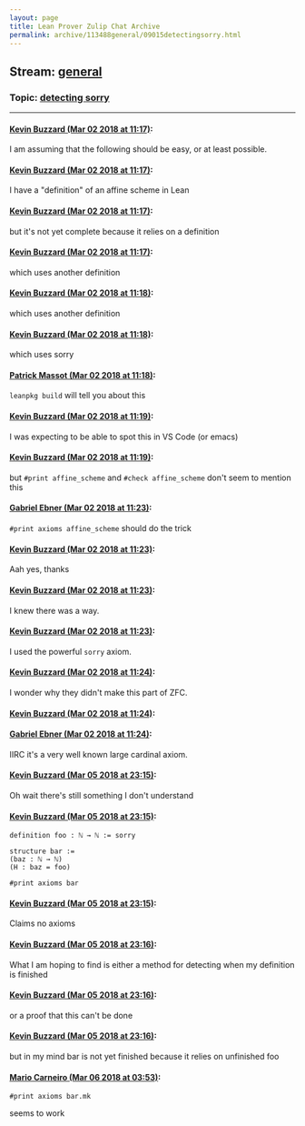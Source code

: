```yaml
---
layout: page
title: Lean Prover Zulip Chat Archive 
permalink: archive/113488general/09015detectingsorry.html
---
```


## Stream: [general](index.html)
### Topic: [detecting sorry](09015detectingsorry.html)

---

#### [Kevin Buzzard (Mar 02 2018 at 11:17)](https://leanprover.zulipchat.com/#narrow/stream/113488-general/topic/detecting%20sorry/near/123177763):
I am assuming that the following should be easy, or at least possible.

#### [Kevin Buzzard (Mar 02 2018 at 11:17)](https://leanprover.zulipchat.com/#narrow/stream/113488-general/topic/detecting%20sorry/near/123177765):
I have a "definition" of an affine scheme in Lean

#### [Kevin Buzzard (Mar 02 2018 at 11:17)](https://leanprover.zulipchat.com/#narrow/stream/113488-general/topic/detecting%20sorry/near/123177766):
but it's not yet complete because it relies on a definition

#### [Kevin Buzzard (Mar 02 2018 at 11:17)](https://leanprover.zulipchat.com/#narrow/stream/113488-general/topic/detecting%20sorry/near/123177768):
which uses another definition

#### [Kevin Buzzard (Mar 02 2018 at 11:18)](https://leanprover.zulipchat.com/#narrow/stream/113488-general/topic/detecting%20sorry/near/123177810):
which uses another definition

#### [Kevin Buzzard (Mar 02 2018 at 11:18)](https://leanprover.zulipchat.com/#narrow/stream/113488-general/topic/detecting%20sorry/near/123177811):
which uses sorry

#### [Patrick Massot (Mar 02 2018 at 11:18)](https://leanprover.zulipchat.com/#narrow/stream/113488-general/topic/detecting%20sorry/near/123177812):
`leanpkg build` will tell you about this

#### [Kevin Buzzard (Mar 02 2018 at 11:19)](https://leanprover.zulipchat.com/#narrow/stream/113488-general/topic/detecting%20sorry/near/123177814):
I was expecting to be able to spot this in VS Code (or emacs)

#### [Kevin Buzzard (Mar 02 2018 at 11:19)](https://leanprover.zulipchat.com/#narrow/stream/113488-general/topic/detecting%20sorry/near/123177821):
but `#print affine_scheme` and `#check affine_scheme` don't seem to mention this

#### [Gabriel Ebner (Mar 02 2018 at 11:23)](https://leanprover.zulipchat.com/#narrow/stream/113488-general/topic/detecting%20sorry/near/123177962):
`#print axioms affine_scheme` should do the trick

#### [Kevin Buzzard (Mar 02 2018 at 11:23)](https://leanprover.zulipchat.com/#narrow/stream/113488-general/topic/detecting%20sorry/near/123177968):
Aah yes, thanks

#### [Kevin Buzzard (Mar 02 2018 at 11:23)](https://leanprover.zulipchat.com/#narrow/stream/113488-general/topic/detecting%20sorry/near/123177969):
I knew there was a way.

#### [Kevin Buzzard (Mar 02 2018 at 11:23)](https://leanprover.zulipchat.com/#narrow/stream/113488-general/topic/detecting%20sorry/near/123177972):
I used the powerful `sorry` axiom.

#### [Kevin Buzzard (Mar 02 2018 at 11:24)](https://leanprover.zulipchat.com/#narrow/stream/113488-general/topic/detecting%20sorry/near/123178001):
I wonder why they didn't make this part of ZFC.

#### [Kevin Buzzard (Mar 02 2018 at 11:24)](https://leanprover.zulipchat.com/#narrow/stream/113488-general/topic/detecting%20sorry/near/123178022):
<close topic>

#### [Gabriel Ebner (Mar 02 2018 at 11:24)](https://leanprover.zulipchat.com/#narrow/stream/113488-general/topic/detecting%20sorry/near/123178029):
IIRC it's a very well known large cardinal axiom.

#### [Kevin Buzzard (Mar 05 2018 at 23:15)](https://leanprover.zulipchat.com/#narrow/stream/113488-general/topic/detecting%20sorry/near/123321180):
Oh wait there's still something I don't understand

#### [Kevin Buzzard (Mar 05 2018 at 23:15)](https://leanprover.zulipchat.com/#narrow/stream/113488-general/topic/detecting%20sorry/near/123321186):
```
definition foo : ℕ → ℕ := sorry 

structure bar :=
(baz : ℕ → ℕ)
(H : baz = foo)

#print axioms bar 
```

#### [Kevin Buzzard (Mar 05 2018 at 23:15)](https://leanprover.zulipchat.com/#narrow/stream/113488-general/topic/detecting%20sorry/near/123321193):
Claims no axioms

#### [Kevin Buzzard (Mar 05 2018 at 23:16)](https://leanprover.zulipchat.com/#narrow/stream/113488-general/topic/detecting%20sorry/near/123321247):
What I am hoping to find is either a method for detecting when my definition is finished

#### [Kevin Buzzard (Mar 05 2018 at 23:16)](https://leanprover.zulipchat.com/#narrow/stream/113488-general/topic/detecting%20sorry/near/123321248):
or a proof that this can't be done

#### [Kevin Buzzard (Mar 05 2018 at 23:16)](https://leanprover.zulipchat.com/#narrow/stream/113488-general/topic/detecting%20sorry/near/123321253):
but in my mind bar is not yet finished because it relies on unfinished foo

#### [Mario Carneiro (Mar 06 2018 at 03:53)](https://leanprover.zulipchat.com/#narrow/stream/113488-general/topic/detecting%20sorry/near/123330439):
```
#print axioms bar.mk
```
seems to work

